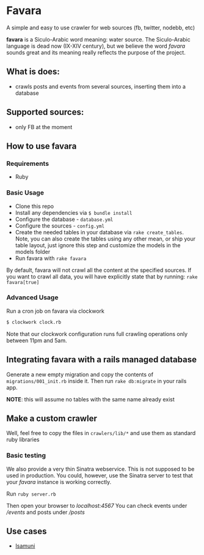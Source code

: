 # Favara
A simple and easy to use crawler for web sources (fb, twitter, nodebb, etc)

**favara** is a Siculo-Arabic word meaning: water source. The Siculo-Arabic language is dead now (IX-XIV century), but we believe the word *favara* sounds great and its meaning really reflects the purpose of the project.

## What is does:
- crawls posts and events from several sources, inserting them into a database

## Supported sources:
- only FB at the moment

## How to use favara

### Requirements

- Ruby

### Basic Usage

- Clone this repo
- Install any dependencies via `$ bundle install`
- Configure the database - `database.yml`
- Configure the sources - `config.yml`
- Create the needed tables in your database via `rake create_tables`.
     Note, you can also create the tables using any other mean, or ship your table layout,
     just ignore this step and customize the models in the models folder
- Run favara with `rake favara`

By default, favara will not crawl all the content at the specified sources.
If you want to crawl all data, you will have explicitly state that by running: `rake favara[true]`

### Advanced Usage

Run a cron job on favara via clockwork

```bash
$ clockwork clock.rb
```

Note that our clockwork configuration runs full crawling operations only between 11pm and 5am.

## Integrating favara with a rails managed database
Generate a new empty migration and copy the contents of `migrations/001_init.rb` inside it.
Then run `rake db:migrate` in your rails app.

**NOTE**: this will assume no tables with the same name already exist

## Make a custom crawler
Well, feel free to copy the files in `crawlers/lib/*` and use them as standard ruby libraries

### Basic testing

We also provide a very thin Sinatra webservice. This is not supposed to be used in production.
You could, however, use the Sinatra server to test that your *favara* instance is working correctly.

Run `ruby server.rb`

Then open your browser to *localhost:4567*
You can check events under */events* and posts under */posts*

## Use cases

- [Isamuni](https://github.com/sic2/isamuni)
